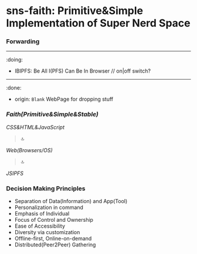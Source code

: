 # sns-faith: Primitive&amp;Simple Implementation of Super Nerd Space

### Forwarding
---
:doing:
- IBIPFS: Be All I(PFS) Can Be In Browser // on|off switch?

---
:done:
- origin: `Blank` WebPage for dropping stuff

### _Faith(Primitive&Simple&Stable)_

_CSS&HTML&JavaScript_

> :top:      

_Web(Browsers/OS)_

> :top:   

_JSIPFS_

### Decision Making Principles

- Separation of Data(Information) and App(Tool)
- Personalization in command
- Emphasis of Individual
- Focus of Control and Ownership
- Ease of Accessibility
- Diversity via customization
- Offline-first, Online-on-demand
- Distributed(Peer2Peer) Gathering
